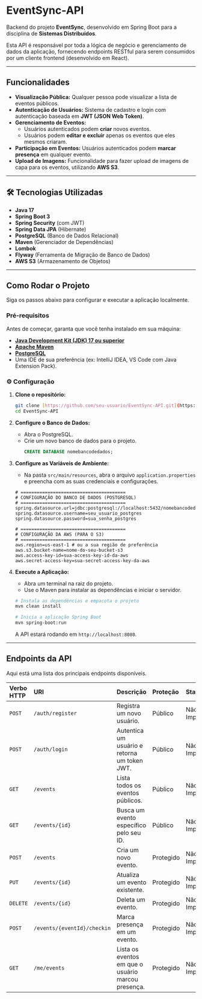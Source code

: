 # EventSync-API 

Backend do projeto **EventSync**, desenvolvido em Spring Boot para a disciplina de **Sistemas Distribuídos**.

Esta API é responsável por toda a lógica de negócio e gerenciamento de dados da aplicação, fornecendo endpoints RESTful para serem consumidos por um cliente frontend (desenvolvido em React).

---

## Funcionalidades

* **Visualização Pública:** Qualquer pessoa pode visualizar a lista de eventos públicos.
* **Autenticação de Usuários:** Sistema de cadastro e login com autenticação baseada em **JWT (JSON Web Token)**.
* **Gerenciamento de Eventos:**
    * Usuários autenticados podem **criar** novos eventos.
    * Usuários podem **editar e excluir** apenas os eventos que eles mesmos criaram.
* **Participação em Eventos:** Usuários autenticados podem **marcar presença** em qualquer evento.
* **Upload de Imagens:** Funcionalidade para fazer upload de imagens de capa para os eventos, utilizando **AWS S3**.

---

## 🛠️ Tecnologias Utilizadas

* **Java 17**
* **Spring Boot 3**
* **Spring Security** (com JWT)
* **Spring Data JPA** (Hibernate)
* **PostgreSQL** (Banco de Dados Relacional)
* **Maven** (Gerenciador de Dependências)
* **Lombok**
* **Flyway** (Ferramenta de Migração de Banco de Dados)
* **AWS S3** (Armazenamento de Objetos)

---

## Como Rodar o Projeto

Siga os passos abaixo para configurar e executar a aplicação localmente.

### Pré-requisitos

Antes de começar, garanta que você tenha instalado em sua máquina:

* [**Java Development Kit (JDK) 17 ou superior**](https://www.oracle.com/java/technologies/downloads/#java17)
* [**Apache Maven**](https://maven.apache.org/download.cgi)
* [**PostgreSQL**](https://www.postgresql.org/download/)
* Uma IDE de sua preferência (ex: IntelliJ IDEA, VS Code com Java Extension Pack).

### ⚙️ Configuração

1.  **Clone o repositório:**
    ```bash
    git clone [https://github.com/seu-usuario/EventSync-API.git](https://github.com/seu-usuario/EventSync-API.git)
    cd EventSync-API
    ```

2.  **Configure o Banco de Dados:**
    * Abra o PostgreSQL.
    * Crie um novo banco de dados para o projeto.
        ```sql
        CREATE DATABASE nomebancodedados;
        ```

3.  **Configure as Variáveis de Ambiente:**
    * Na pasta `src/main/resources`, abra o arquivo `application.properties` e preencha com as suas credenciais e configurações.

    ```properties
    # =======================================
    # CONFIGURAÇÃO DO BANCO DE DADOS (POSTGRESQL)
    # =======================================
    spring.datasource.url=jdbc:postgresql://localhost:5432/nomebancodedados
    spring.datasource.username=seu_usuario_postgres
    spring.datasource.password=sua_senha_postgres

    # =======================================
    # CONFIGURAÇÃO DA AWS (PARA O S3)
    # =======================================
    aws.region=us-east-1 # ou a sua região de preferência
    aws.s3.bucket-name=nome-do-seu-bucket-s3
    aws.access-key-id=sua-access-key-id-da-aws
    aws.secret-access-key=sua-secret-access-key-da-aws

    ```

4.  **Execute a Aplicação:**
    * Abra um terminal na raiz do projeto.
    * Use o Maven para instalar as dependências e iniciar o servidor.

    ```bash
    # Instala as dependências e empacota o projeto
    mvn clean install

    # Inicia a aplicação Spring Boot
    mvn spring-boot:run
    ```
    A API estará rodando em `http://localhost:8080`.

---

## Endpoints da API

Aqui está uma lista dos principais endpoints disponíveis.

| Verbo HTTP | URI                         | Descrição                                           | Proteção  | Status           |
|:-----------|:----------------------------|:----------------------------------------------------|:----------|:-----------------|
| `POST`     | `/auth/register`            | Registra um novo usuário.                           | Público   | Não Implementado |
| `POST`     | `/auth/login`               | Autentica um usuário e retorna um token JWT.        | Público   | Não Implementado |
| `GET`      | `/events`                   | Lista todos os eventos públicos.                    | Público   | Não Implementado |
| `GET`      | `/events/{id}`              | Busca um evento específico pelo seu ID.             | Público   | Não Implementado |
| `POST`     | `/events`                   | Cria um novo evento.                                | Protegido | Não Implementado |
| `PUT`      | `/events/{id}`              | Atualiza um evento existente.                       | Protegido | Não Implementado |
| `DELETE`   | `/events/{id}`              | Deleta um evento.                                   | Protegido | Não Implementado |
| `POST`     | `/events/{eventId}/checkin` | Marca presença em um evento.                        | Protegido | Não Implementado |
| `GET`      | `/me/events`                | Lista os eventos em que o usuário marcou presença.  | Protegido | Não Implementado |
